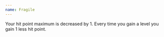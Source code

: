 ```yaml
---
name: Fragile
---
```

Your hit point maximum is decreased by 1. Every time you gain a level you gain 1 less hit point. 
